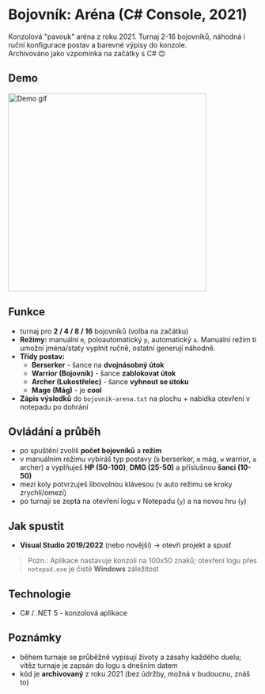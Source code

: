 # Bojovník: Aréna (C# Console, 2021)

Konzolová "pavouk" aréna z roku 2021. Turnaj 2-16 bojovníků, náhodná i ruční konfigurace postav a barevné výpisy do konzole.  
Archivováno jako vzpomínka na začátky s C# 😊

## Demo
<img src="https://media.martinben.es/bojovnikarenademo.gif" alt="Demo gif" width="400">

## Funkce
- turnaj pro **2 / 4 / 8 / 16** bojovníků (volba na začátku)
- **Režimy:** manuální `m`, poloautomatický `p`, automatický `a`. Manuální režim ti umožní jména/staty vyplnit ručně, ostatní generují náhodně.  
- **Třídy postav:**
  - **Berserker** - šance na **dvojnásobný útok**
  - **Warrior (Bojovník)** - šance **zablokovat útok**
  - **Archer (Lukostřelec)** - šance **vyhnout se útoku**
  - **Mage (Mág)** - je **cool**
- **Zápis výsledků** do `bojovnik-arena.txt` na plochu + nabídka otevření v notepadu po dohrání

## Ovládání a průběh
- po spuštění zvolíš **počet bojovníků** a **režim**
- v manuálním režimu vybíráš typ postavy (`b` berserker, `m` mág, `w` warrior, `a` archer) a vyplňuješ **HP (50-100)**, **DMG (25-50)** a příslušnou **šanci (10-50)** 
- mezi koly potvrzuješ libovolnou klávesou (v auto režimu se kroky zrychlí/omezí)
- po turnaji se zeptá na otevření logu v Notepadu (`y`) a na novou hru (`y`)

## Jak spustit
- **Visual Studio 2019/2022** (nebo novější) -> otevři projekt a spusť
> Pozn.: Aplikace nastavuje konzoli na 100x50 znaků; otevření logu přes `notepad.exe` je čistě **Windows** záležitost

## Technologie
- C# / .NET 5 - konzolová aplikace

## Poznámky

- během turnaje se průběžně vypisují životy a zásahy každého duelu; vítěz turnaje je zapsán do logu s dnešním datem
- kód je **archivovaný** z roku 2021 (bez údržby, možná v budoucnu, znáš to)
